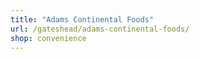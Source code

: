 ```yaml
---
title: "Adams Continental Foods"
url: /gateshead/adams-continental-foods/
shop: convenience
---
```

